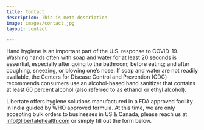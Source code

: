 ```yaml
---
title: Contact
description: This is meta description
image: images/contact.jpg
layout: contact

---
```

Hand hygiene is an important part of the U.S. response to COVID-19. Washing hands often with soap and water for at least 20 seconds is essential, especially after going to the bathroom; before eating; and after coughing, sneezing, or blowing one’s nose. If soap and water are not readily available, the Centers for Disease Control and Prevention (CDC) recommends consumers use an alcohol-based hand sanitizer that contains at least 60 percent alcohol (also referred to as ethanol or ethyl alcohol).

Libertate offers hygiene solutions manufactured in a FDA approved facility in India guided by WHO approved formula. At this time, we are only accepting bulk orders to businesses in US & Canada, please reach us at info@libertatehealth.com or simply fill out the form below.